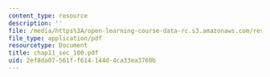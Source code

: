 ```yaml
---
content_type: resource
description: ''
file: /media/https%3A/open-learning-course-data-rc.s3.amazonaws.com/res-6-001-continuum-electromechanics-spring-2009/2ef8da07561ff614144d4ca33ea3760b_chap11_sec_100.pdf
file_type: application/pdf
resourcetype: Document
title: chap11_sec_100.pdf
uid: 2ef8da07-561f-f614-144d-4ca33ea3760b
---
```

